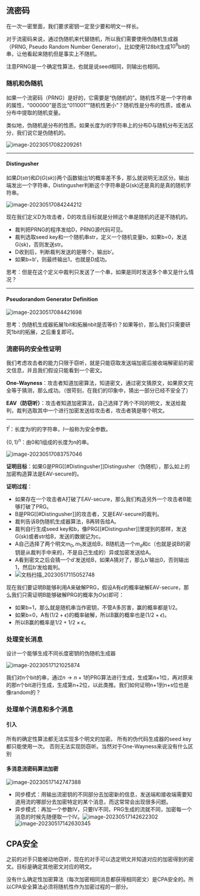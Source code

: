 ## 流密码

在一次一密里面，我们要求密钥一定至少要和明文一样长。

对于流密码来说，通过伪随机来代替随机，所以我们需要使用伪随机生成器（PRNG, Pseudo Random Number Generator）。比如使用128bit生成$10^6$bit的串，让他看起来随机但是事实上不随机。

注意PRNG是一个确定性算法，也就是说seed相同，则输出也相同。

### 随机和伪随机

如果一个流密码（PRNG）是好的，它需要是“伪随机的”。随机性不是一个字符串的属性，“000000”是否比“011001”“随机性更小”？随机性是分布的性质，或者从分布中提取的随机变量。

类似地，伪随机是分布的性质。如果长度为l的字符串上的分布D与随机分布无法区分，我们说它是伪随机的。

![image-20230517082209261](../img/5.11/image-20230517082209261.png)

---

#### Distingusher

如果$D(str)$和$D(G(sk))$两个函数输出1的概率差不多，那么就说明无法区分。输出端发出一个字符串，Distingusher判断这个字符串是G(sk)还是真的是真的随机字符串。

![image-20230517084244212](../img/5.11/image-20230517084244212.png)

现在我们定义D为攻击者，D的攻击目标就是分辨这个串是随机的还是不随机的。

- 裁判把PRNG的程序发给D，PRNG源代码可见。
- 裁判选取seed key和一个随机串str，定义一个随机变量b，如果b=0，发送G(sk)，否则发送str。
- D收到后，判断裁判发送的是哪个，输出b’。
- 如果b=b‘，则最终输出1，也就是D成功。

思考：但是在这个定义中裁判只发送了一个串，如果是同时发送多个串又是什么情况？

---

#### Pseudorandom Generator Definition

![image-20230517084421698](../img/5.11/image-20230517084421698.png)

思考：伪随机生成器拓展1bit和拓展nbit是否等价？如果等价，那么我们只需要研究1bit的拓展，之后重复即可。

### 流密码的安全性证明

我们考虑攻击者的能力只限于窃听，就是只能窃取发送端加密后接收端解密前的密文信息，并且我们假设只能看到一个密文。

**One-Wayness**：攻击者知道加密算法，知道密文，通过密文猜原文，如果原文完全等于猜测，那么成功。（很苛刻，在我们的印象中，猜出一部分已经不安全了）

**EAV（防窃听）**：攻击者知道加密算法，自己选择了两个不同的明文，发送给裁判，裁判选取其中一个进行加密发送给攻击者，攻击者猜是哪个明文。

---
$1^l$：长度为$l$的的字符串，$l$一般称为安全参数。

$\{0,1\}^n$：由0和1组成的长度为n的串。

![image-20230517083757046](../img/5.11/image-20230517083757046.png)

**证明目标**：如果G是PRG[[#Distingusher]]Distingusher（伪随机），那么如上的加密构造算法是EAV-secure的。

**证明过程**：

- 如果存在一个攻击者A打破了EAV-secure，那么我们构造另外一个攻击者B能够打破了PRG。
- B是PRG[[#Distingusher]]的攻击者，又是EAV-secure的裁判。
- 裁判告诉B伪随机生成器算法，B再转告给A。
- 裁判自行生成seed key和b，像PRG[[#Distingusher]]里提到的那样，发送G(sk)或者str给B，发送的数据记为c。
- A自己选择了两个明文$m_0,m_1$发送给B，B随机选一个$m_d$和c（也就是说B的密钥是从裁判手中来的，不是自己生成的）异或加密发送给A。
- A看到密文之后会猜一个d’发送给B，如果A猜对了，那么b’输出0，否则输出1，然后b‘发给裁判。
- ![文档扫描_20230517115052748](../img/5.11/文档扫描_20230517115052748.jpg)

现在我们要证明B能够利用A来破解PRG，假设A有$\epsilon$的概率破解EAV-secure，那么我们只需证明B能够破解PRG的概率为$O(\epsilon)$即可：

- 如果b=1，那么就是随机串当作密钥，不管A多厉害，赢的概率都是$1/2$。
- 如果b=0，A有$(1/2+\epsilon)$的概率破解，所以B赢的概率也是$(1/2+\epsilon)$。
- 所以B赢的概率是$1/2+1/2 \times \epsilon$。

### 处理变长消息

设计一个能够生成不同长度密钥的伪随机生成器

![image-20230517121025874](../img/5.11/image-20230517121025874.png)

我们对n个bit的串，通过$n \to n+1$的PRG算法进行生成，生成第n+1位，再对原来的那n个bit进行生成，生成第n+2位，以此类推。我们如何证明n+1到n+s位也是像random的？

### 处理单个消息和多个消息

#### 引入

所有的确定性算法都无法实现多个明文的加密。
所有的伪代码生成器的seed key都只能使用一次。
否则无法实现防窃听。当然对于One-Wayness来说没有什么区别

#### 多消息流密码算法加密

![image-20230517142747388](../img/5.11/image-20230517142747388.png)

- 同步模式：用输出流密钥的不同部分去加密新的信息，发送端和接收端需要知道用流的哪部分去加密特定的某个消息，而这常常会出现很多问题。
- 异步模式：再加一个参数IV，只要IV不同，PRG生成的流就不同，加密每一个消息的时候先随便取一个IV。![image-20230517142622302](../img/5.11/image-20230517142622302.png)![image-20230517142630345](../img/5.11/image-20230517142630345.png)

## CPA安全

之前的对手只能被动地窃听，现在的对手可以选定明文并知道对应的加密得到的密文。目标是确定其他密文对应的明文。

没有什么确定性加密算法（每次加密相同消息都获得相同密文）是CPA安全的。所以CPA安全算法必须将随机性作为加密过程的一部分。



